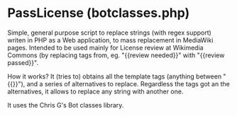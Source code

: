 # PassLicense (botclasses.php)
Simple, general purpose script to replace strings (with regex support) writen in PHP as a Web application,
to mass replacement in MediaWiki pages. Intended to be used mainly for License review at Wikimedia Commons
(by replacing tags from, eg. "{{review needed}}" with "{{review passed}}".

How it works?
It (tries to) obtains all the template tags (anything between "{{}}"), and a series of alternatives to replace.
Regardless the tags got an the alternatives, it allows to replace any string with another one.

It uses the Chris G's Bot classes library.
